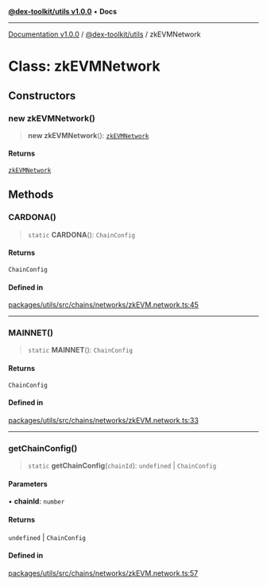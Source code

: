 [**@dex-toolkit/utils v1.0.0**](../README.md) • **Docs**

***

[Documentation v1.0.0](../../../packages.md) / [@dex-toolkit/utils](../README.md) / zkEVMNetwork

# Class: zkEVMNetwork

## Constructors

### new zkEVMNetwork()

> **new zkEVMNetwork**(): [`zkEVMNetwork`](zkEVMNetwork.md)

#### Returns

[`zkEVMNetwork`](zkEVMNetwork.md)

## Methods

### CARDONA()

> `static` **CARDONA**(): `ChainConfig`

#### Returns

`ChainConfig`

#### Defined in

[packages/utils/src/chains/networks/zkEVM.network.ts:45](https://github.com/niZmosis/dex-toolkit/blob/3d8b41b44787b30fbea5de3ab4737662ffb61bc8/packages/utils/src/chains/networks/zkEVM.network.ts#L45)

***

### MAINNET()

> `static` **MAINNET**(): `ChainConfig`

#### Returns

`ChainConfig`

#### Defined in

[packages/utils/src/chains/networks/zkEVM.network.ts:33](https://github.com/niZmosis/dex-toolkit/blob/3d8b41b44787b30fbea5de3ab4737662ffb61bc8/packages/utils/src/chains/networks/zkEVM.network.ts#L33)

***

### getChainConfig()

> `static` **getChainConfig**(`chainId`): `undefined` \| `ChainConfig`

#### Parameters

• **chainId**: `number`

#### Returns

`undefined` \| `ChainConfig`

#### Defined in

[packages/utils/src/chains/networks/zkEVM.network.ts:57](https://github.com/niZmosis/dex-toolkit/blob/3d8b41b44787b30fbea5de3ab4737662ffb61bc8/packages/utils/src/chains/networks/zkEVM.network.ts#L57)
